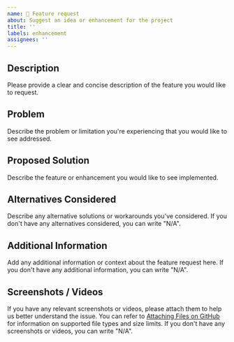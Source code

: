 ```yaml
---
name: 🚀 Feature request
about: Suggest an idea or enhancement for the project
title: ''
labels: enhancement
assignees: ''
---
```


<!--
Please provide a clear and concise description of your feature request.

If your issue doesn't follow the provided template, it may be closed without comment.

For feature requests, please create a "Discussion" using the "Ideas" category: https://github.com/thisisclickstudio/tonight-vscode-theme/discussions/new?category=ideas

! Note: Don’t forget to delete placeholder text
-->

## Description

Please provide a clear and concise description of the feature you would like to request.

## Problem

Describe the problem or limitation you're experiencing that you would like to see addressed.

## Proposed Solution

Describe the feature or enhancement you would like to see implemented.

## Alternatives Considered

Describe any alternative solutions or workarounds you've considered.
If you don't have any alternatives considered, you can write "N/A".

## Additional Information

Add any additional information or context about the feature request here.
If you don't have any additional information, you can write "N/A".

## Screenshots / Videos

If you have any relevant screenshots or videos, please attach them to help us better understand the issue. You can refer to [Attaching Files on GitHub](https://docs.github.com/en/github/writing-on-github/working-with-advanced-formatting/attaching-files) for information on supported file types and size limits. If you don't have any screenshots or videos, you can write "N/A".
